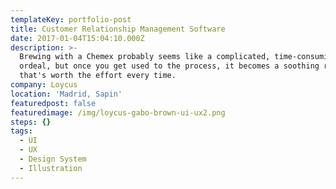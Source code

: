 ```yaml
---
templateKey: portfolio-post
title: Customer Relationship Management Software
date: 2017-01-04T15:04:10.000Z
description: >-
  Brewing with a Chemex probably seems like a complicated, time-consuming
  ordeal, but once you get used to the process, it becomes a soothing ritual
  that's worth the effort every time.
company: Loycus
location: 'Madrid, Sapin'
featuredpost: false
featuredimage: /img/loycus-gabo-brown-ui-ux2.png
steps: {}
tags:
  - UI
  - UX
  - Design System
  - Illustration
---
```



